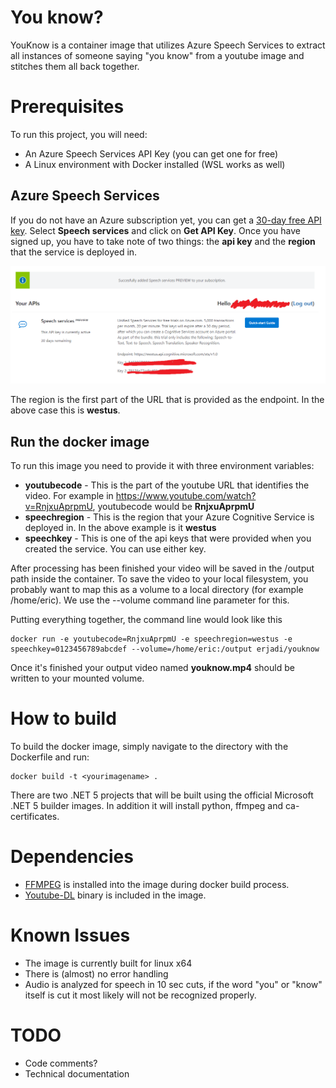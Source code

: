 # You know?
YouKnow is a container image that utilizes Azure Speech Services to extract all instances of someone saying "you know" from a youtube image and stitches them all back together.

# Prerequisites
To run this project, you will need:
- An Azure Speech Services API Key (you can get one for free)
- A Linux environment with Docker installed (WSL works as well)

## Azure Speech Services
If you do not have an Azure subscription yet, you can get a [30-day free API key](https://azure.microsoft.com/en-us/try/cognitive-services/?api=speech-services).
Select **Speech services** and click on **Get API Key**. Once you have signed up, you have to take note of two things: the **api key** and the **region** that the service is deployed in.

![Image of Cognitive Service sign-up screen](/images/azure.png)

The region is the first part of the URL that is provided as the endpoint. In the above case this is **westus**.

## Run the docker image
To run this image you need to provide it with three environment variables:
- **youtubecode** - This is the part of the youtube URL that identifies the video. For example in https://www.youtube.com/watch?v=RnjxuAprpmU, youtubecode would be **RnjxuAprpmU**
- **speechregion** - This is the region that your Azure Cognitive Service is deployed in. In the above example is it **westus**
- **speechkey** - This is one of the api keys that were provided when you created the service. You can use either key.

After processing has been finished your video will be saved in the /output path inside the container.
To save the video to your local filesystem, you probably want to map this as a volume to a local directory (for example /home/eric).
We use the --volume command line parameter for this.

Putting everything together, the command line would look like this
```
docker run -e youtubecode=RnjxuAprpmU -e speechregion=westus -e speechkey=0123456789abcdef --volume=/home/eric:/output erjadi/youknow
```
Once it's finished your output video named **youknow.mp4** should be written to your mounted volume.

# How to build
To build the docker image, simply navigate to the directory with the Dockerfile and run:
```
docker build -t <yourimagename> .
```
There are two .NET 5 projects that will be built using the official Microsoft .NET 5 builder images.
In addition it will install python, ffmpeg and ca-certificates.

# Dependencies
- [FFMPEG](https://git.ffmpeg.org/ffmpeg.git) is installed into the image during docker build process.
- [Youtube-DL](https://youtube-dl.org/) binary is included in the image. 

# Known Issues
- The image is currently built for linux x64
- There is (almost) no error handling
- Audio is analyzed for speech in 10 sec cuts, if the word "you" or "know" itself is cut it most likely will not be recognized properly.

# TODO
- Code comments?
- Technical documentation 
